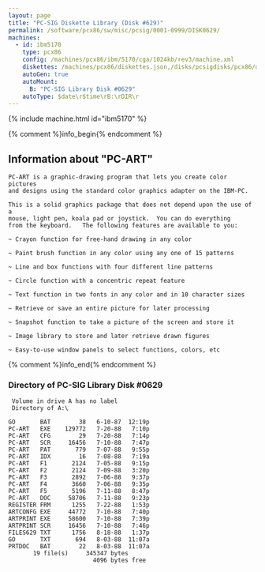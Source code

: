 ```yaml
---
layout: page
title: "PC-SIG Diskette Library (Disk #629)"
permalink: /software/pcx86/sw/misc/pcsig/0001-0999/DISK0629/
machines:
  - id: ibm5170
    type: pcx86
    config: /machines/pcx86/ibm/5170/cga/1024kb/rev3/machine.xml
    diskettes: /machines/pcx86/diskettes.json,/disks/pcsigdisks/pcx86/diskettes.json
    autoGen: true
    autoMount:
      B: "PC-SIG Library Disk #0629"
    autoType: $date\r$time\rB:\rDIR\r
---
```


{% include machine.html id="ibm5170" %}

{% comment %}info_begin{% endcomment %}

## Information about "PC-ART"

    PC-ART is a graphic-drawing program that lets you create color pictures
    and designs using the standard color graphics adapter on the IBM-PC.
    
    This is a solid graphics package that does not depend upon the use of a
    mouse, light pen, koala pad or joystick.  You can do everything
    from the keyboard.   The following features are available to you:
    
    ~ Crayon function for free-hand drawing in any color
    
    ~ Paint brush function in any color using any one of 15 patterns
    
    ~ Line and box functions with four different line patterns
    
    ~ Circle function with a concentric repeat feature
    
    ~ Text function in two fonts in any color and in 10 character sizes
    
    ~ Retrieve or save an entire picture for later processing
    
    ~ Snapshot function to take a picture of the screen and store it
    
    ~ Image library to store and later retrieve drawn figures
    
    ~ Easy-to-use window panels to select functions, colors, etc
{% comment %}info_end{% endcomment %}


### Directory of PC-SIG Library Disk #0629

     Volume in drive A has no label
     Directory of A:\

    GO       BAT        38   6-10-87  12:19p
    PC-ART   EXE    129772   7-20-88   7:10p
    PC-ART   CFG        29   7-20-88   7:14p
    PC-ART   SCR     16456   7-10-88   7:47p
    PC-ART   PAT       779   7-07-88   9:55p
    PC-ART   IDX        16   7-08-88   7:19a
    PC-ART   F1       2124   7-05-88   9:15p
    PC-ART   F2       2124   7-09-88   3:20p
    PC-ART   F3       2892   7-06-88   9:37p
    PC-ART   F4       3660   7-06-88   9:35p
    PC-ART   F5       5196   7-11-88   8:47p
    PC-ART   DOC     58706   7-11-88   9:23p
    REGISTER FRM      1255   7-22-88   1:53p
    ARTCONFG EXE     44772   7-10-88   7:40p
    ARTPRINT EXE     58600   7-10-88   7:39p
    ARTPRINT SCR     16456   7-10-88   7:46p
    FILES629 TXT      1756   8-18-88   1:37p
    GO       TXT       694   8-03-88  11:07a
    PRTDOC   BAT        22   8-03-88  11:07a
           19 file(s)     345347 bytes
                            4096 bytes free
